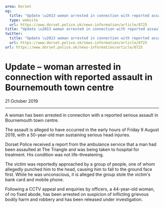 ```yaml
area: Dorset
og:
  title: "Update \u2013 woman arrested in connection with reported assault in Bournemouth town centre"
  type: website
  url: https://www.dorset.police.uk/news-information/article/8725
title: "Update \u2013 woman arrested in connection with reported assault in Bournemouth town centre |"
twitter:
  title: "Update \u2013 woman arrested in connection with reported assault in Bournemouth town centre"
  url: https://www.dorset.police.uk/news-information/article/8725
url: https://www.dorset.police.uk/news-information/article/8725
```

# Update – woman arrested in connection with reported assault in Bournemouth town centre

21 October 2019

* * *

A woman has been arrested in connection with a reported serious assault in Bournemouth town centre.

The assault is alleged to have occurred in the early hours of Friday 9 August 2019, with a 50-year-old man sustaining serious head injuries.

Dorset Police received a report from the ambulance service that a man had been assaulted at The Triangle and was being taken to hospital for treatment. His condition was not life-threatening.

The victim was reportedly approached by a group of people, one of whom allegedly punched him to the head, causing him to fall to the ground face first. While he was unconscious, it is alleged the group stole the victim's bank card and mobile phone.

Following a CCTV appeal and enquiries by officers, a 44-year-old woman, of no fixed abode, has been arrested on suspicion of inflicting grievous bodily harm and robbery and has been released under investigation.
